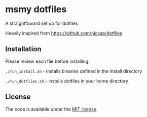 # msmy dotfiles

A straightfoward set up for dotfiles

Heavily inspired from https://github.com/nicksp/dotfiles

## Installation

Please review each file before installing. 

``` ./run_install.sh ``` - installs binaries defined in the install directory

``` ./run_dotfiles.sh ``` - installs dotfiles in your home directory


## License

The code is available under the [MIT license](LICENSE).